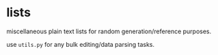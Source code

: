 # lists
miscellaneous plain text lists for random generation/reference purposes.

use `utils.py` for any bulk editing/data parsing tasks.
